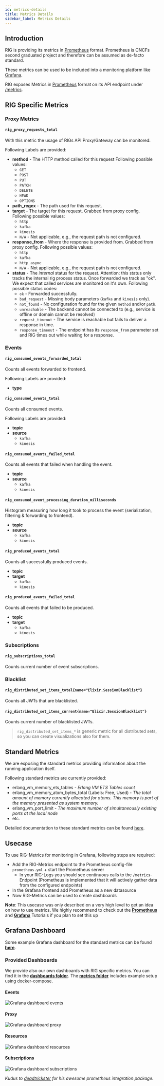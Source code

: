 ```yaml
---
id: metrics-details
title: Metrics Details
sidebar_label: Metrics Details
---
```


## Introduction

RIG is providing its metrics in [Prometheus](https://prometheus.io) format. Prometheus is CNCFs second graduated project and therefore can be assumed as de-facto standard.

These metrics can be used to be included into a monitoring platform like [Grafana](https://grafana.com/).

RIG exposes Metrics in [Prometheus](https://prometheus.io/) format on its API endpoint under [/metrics](http:localhost:4010/metrics).

## RIG Specific Metrics

### Proxy Metrics

#### `rig_proxy_requests_total`

With this metric the usage of RIGs API Proxy/Gateway can be monitored.

Following Labels are provided:

- **method** - The HTTP method called for this request Following possible values:
  - `GET`
  - `POST`
  - `PUT`
  - `PATCH`
  - `DELETE`
  - `HEAD`
  - `OPTIONS`
- **path_regex** - The path used for this request.
- **target** - The target for this request. Grabbed from proxy config. Following possible values:
  - `http`
  - `kafka`
  - `kinesis`
  - `N/A` - Not applicable, e.g., the request path is not configured.
- **response_from** - Where the response is provided from. Grabbed from proxy config. Following possible values:
  - `http`
  - `kafka`
  - `http_async`
  - `N/A` - Not applicable, e.g., the request path is not configured.
- **status** - The _internal_ status for the request. Attention: this status only tracks the internal rig process status. Once forwarded we track as "ok". We expect that called services are monitored on it's own. Following possible status codes:
  - `ok` - Forwarded successfully.
  - `bad_request` - Missing body parameters (`kafka` and `kinesis` only).
  - `not_found` - No configuration found for the given `method` and/or `path`.
  - `unreachable` - The backend cannot be connected to (e.g., service is offline or domain cannot be resolved)
  - `request_timeout` - The service is reachable but fails to deliver a response in time.
  - `response_timeout` - The endpoint has its `response_from` parameter set and RIG times out while waiting for a response.

### Events

#### `rig_consumed_events_forwarded_total`

Counts all events forwarded to frontend.

Following Labels are provided:

- **type**

#### `rig_consumed_events_total`

Counts all consumed events.

Following Labels are provided:

- **topic**
- **source**
  - `kafka`
  - `kinesis`

#### `rig_consumed_events_failed_total`

Counts all events that failed when handling the event.

- **topic**
- **source**
  - `kafka`
  - `kinesis`

#### `rig_consumed_event_processing_duration_milliseconds`

Histogram measuring how long it took to process the event (serialization, filtering & forwarding to frontend).

- **topic**
- **source**
  - `kafka`
  - `kinesis`

#### `rig_produced_events_total`

Counts all successfully produced events.

- **topic**
- **target**
  - `kafka`
  - `kinesis`

#### `rig_produced_events_failed_total`

Counts all events that failed to be produced.

- **topic**
- **target**
  - `kafka`
  - `kinesis`

### Subscriptions

#### `rig_subscriptions_total`

Counts current number of event subscriptions.

### Blacklist

#### `rig_distributed_set_items_total{name="Elixir.SessionBlacklist"}`

Counts all JWTs that are blacklisted.

#### `rig_distributed_set_items_current{name="Elixir.SessionBlacklist"}`

Counts current number of blacklisted JWTs.

> `rig_distributed_set_items_*` is generic metric for all distributed sets, so you can create visualizations also for them.

## Standard Metrics

We are exposing the standard metrics providing information about the running application itself.

Following standard metrics are currently provided:

- erlang_vm_memory_ets_tables - *Erlang VM ETS Tables count*
- erlang_vm_memory_atom_bytes_total (Labels: Free, Used) - *The total amount of memory currently allocated for atoms. This memory is part of the memory presented as system memory.*
- erlang_vm_port_limit - *The maximum number of simultaneously existing ports at the local node*
- etc.

Detailed documentation to these standard metrics can be found [here](https://github.com/deadtrickster/prometheus.ex/tree/master/pages).

## Usecase

To use RIG-Metrics for monitoring in Grafana, following steps are required:

- Add the RIG-Metrics endpoint to the Prometheus config-file `prometheus.yml` + start the Prometheus server
  - In your RIG-Logs you should see continuous calls to the `/metrics`-Endpoint (Prometheus is implemented that it will actively gather data from the configured endpoints)
- In the Grafana frontend add Prometheus as a new datasource
- Now RIG-Metrics can be used to create dashboards

**Note**: This usecase was only described on a very high level to get an idea on how to use metrics. We highly recommend to check out the [**Prometheus**](https://prometheus.io/docs/prometheus/latest/getting_started/) and [**Grafana**](https://prometheus.io/docs/visualization/grafana/) Tutorials if you plan to set this up

## Grafana Dashboard

Some example Grafana dashboard for the standard metrics can be found [**here**](https://github.com/deadtrickster/beam-dashboards).

### Provided Dashboards

We provide also our own dashboards with RIG specific metrics. You can find it in the [**dashboards folder**](https://github.com/Accenture/reactive-interaction-gateway/monitoring/metrics/dashboards). The [**metrics folder**](https://github.com/Accenture/reactive-interaction-gateway/monitoring/metrics) includes example setup using docker-compose.

#### Events

![Grafana dashboard events](./assets/grafana-dashboard-events.png)

#### Proxy

![Grafana dashboard proxy](./assets/grafana-dashboard-proxy.png)

#### Resources

![Grafana dashboard resources](./assets/grafana-dashboard-resources.png)

#### Subscriptions

![Grafana dashboard subscriptions](./assets/grafana-dashboard-subscriptions.png)

_Kudus to [deadtrickster](https://github.com/deadtrickster) for his awesome prometheus integration package_.
